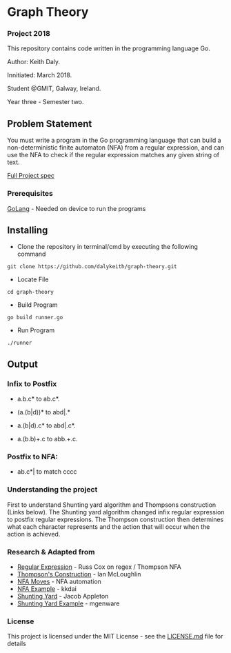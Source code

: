 # Graph Theory

### Project 2018

This repository contains code written in the programming language Go.

Author: Keith Daly.

Innitiated: March 2018.

Student @GMIT, Galway, Ireland. 

Year three - Semester two.

## Problem Statement

You must write a program in the Go programming language that can
build a non-deterministic finite automaton (NFA) from a regular expression,
and can use the NFA to check if the regular expression matches any given
string of text.

[Full Project spec](https://github.com/dalykeith/graph-theory/blob/master/project.pdf)

### Prerequisites

[GoLang](https://golang.org/) - Needed on device to run the programs

## Installing

* Clone the repository in terminal/cmd by executing the following command

```
git clone https://github.com/dalykeith/graph-theory.git
```

* Locate File

```
cd graph-theory
```

* Build Program

```
go build runner.go
```

* Run Program

```
./runner
```

## Output

### Infix to Postfix

* a.b.c* to ab.c*.

* (a.(b|d))* to abd|.*

* a.(b|d).c* to abd|.c*.

* a.(b.b)+.c to abb.+.c.

### Postfix to NFA:

* ab.c*| to match cccc

###  Understanding the project

First to understand Shunting yard algorithm and Thompsons construction (Links below). The Shunting yard algorithm changed infix regular expression to postfix regular expressions. The Thompson construction then determines what each character represents and the action that will occur when the action is achieved.

###  Research & Adapted from

* [Regular Expression](https://swtch.com/~rsc/regexp/regexp1.html) - Russ Cox on regex / Thompson NFA
* [Thompson's Construction](https://web.microsoftstream.com/video/946a7826-e536-4295-b050-857975162e6c) -  Ian McLoughlin 
* [NFA Moves](https://en.wikipedia.org/wiki/Nondeterministic_finite_automaton#NFA_with_%CE%B5-moves) - NFA automation
* [NFA Example](https://github.com/kkdai/nfa) - kkdai
* [Shunting Yard](http://jacobappleton.io/2015/07/02/regex-ii-the-shunting-yard-algorithm/)   - Jacob Appleton
* [Shunting Yard Example](https://github.com/mgenware/go-shunting-yard) - mgenware





### License

This project is licensed under the MIT License - see the [LICENSE.md](https://github.com/dalykeith/graph-theory/blob/master/LICENSE) file for details